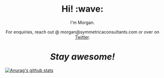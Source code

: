 <h1 align='center'> Hi! :wave:</h1>
<p align='center'>
I'm Morgan.
</p>
<p align='center'>For enquiries, reach out @ morgan@symmetricaconsultants.com or over on <a href="https://twitter.com/MTDevOps">Twitter</a>.</p>

<h1 align='center'><i>Stay awesome!</i></h1>

[![Anurag's github stats](https://github-readme-stats.vercel.app/api?username=travis-md&count_private=true&theme=prussian&show_icons=true)](https://www.symmetricaconsultants.com/)



<!--
[![Top Langs](https://github-readme-stats.vercel.app/api/top-langs/?username=travis-md&layout=compact&theme=prussian)](https://www.symmetricaconsultants.com/)
-->
<!--
**travis-md/travis-md** is a ✨ _special_ ✨ repository because its `README.md` (this file) appears on your GitHub profile.

Here are some ideas to get you started:

- 🔭 I’m currently working on ...
- 🌱 I’m currently learning ...
- 👯 I’m looking to collaborate on ...
- 🤔 I’m looking for help with ...
- 💬 Ask me about ...
- 📫 How to reach me: ...
- 😄 Pronouns: ...
- ⚡ Fun fact: ...
-->
